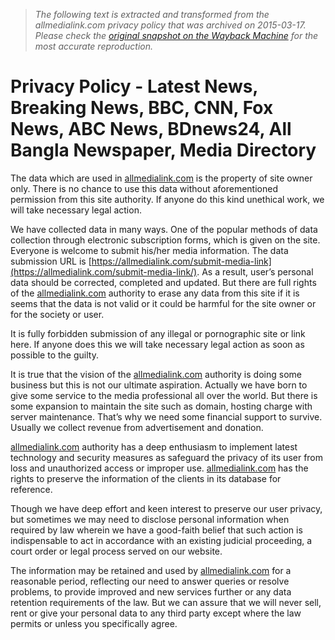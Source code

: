 > *The following text is extracted and transformed from the allmedialink.com privacy policy that was archived on 2015-03-17. Please check the [original snapshot on the Wayback Machine](https://web.archive.org/web/20150317230611id_/https%3A//allmedialink.com/privacy-policy) for the most accurate reproduction.*

# Privacy Policy - Latest News, Breaking News, BBC, CNN, Fox News, ABC News, BDnews24, All Bangla Newspaper, Media Directory

The data which are used in [allmedialink.com](http://www.allmedialink.com/) is the property of site owner only. There is no chance to use this data without aforementioned permission from this site authority. If anyone do this kind unethical work, we will take necessary legal action.

We have collected data in many ways. One of the popular methods of data collection through electronic subscription forms, which is given on the site. Everyone is welcome to submit his/her media information. The data submission URL is [https://allmedialink.com/submit-media-link](https://allmedialink.com/submit-media-link/). As a result, user’s personal data should be corrected, completed and updated. But there are full rights of the [allmedialink.com](http://www.allmedialink.com/) authority to erase any data from this site if it is seems that the data is not valid or it could be harmful for the site owner or for the society or user.

It is fully forbidden submission of any illegal or pornographic site or link here. If anyone does this we will take necessary legal action as soon as possible to the guilty.

It is true that the vision of the [allmedialink.com](http://www.allmedialink.com/) authority is doing some business but this is not our ultimate aspiration. Actually we have born to give some service to the media professional all over the world. But there is some expansion to maintain the site such as domain, hosting charge with server maintenance. That’s why we need some financial support to survive. Usually we collect revenue from advertisement and donation.

[allmedialink.com](http://www.allmedialink.com/) authority has a deep enthusiasm to implement latest technology and security measures as safeguard the privacy of its user from loss and unauthorized access or improper use. [allmedialink.com](http://www.allmedialink.com/) has the rights to preserve the information of the clients in its database for reference.

Though we have deep effort and keen interest to preserve our user privacy, but sometimes we may need to disclose personal information when required by law wherein we have a good-faith belief that such action is indispensable to act in accordance with an existing judicial proceeding, a court order or legal process served on our website.

The information may be retained and used by [allmedialink.com](http://www.allmedialink.com/) for a reasonable period, reflecting our need to answer queries or resolve problems, to provide improved and new services further or any data retention requirements of the law. But we can assure that we will never sell, rent or give your personal data to any third party except where the law permits or unless you specifically agree.

[ ](http://www.sntbd.com/)
